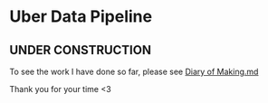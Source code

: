 # Uber Data Pipeline

## __UNDER CONSTRUCTION__

To see the work I have done so far, please see [Diary of Making.md](https://github.com/kimiko-dev/Uber-Data-Pipeline/blob/master/Diary%20of%20Making.md)

Thank you for your time <3